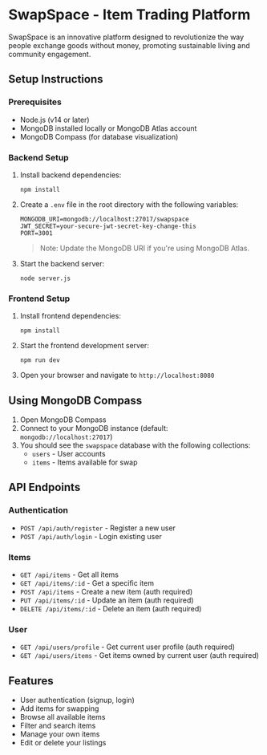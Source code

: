 
# SwapSpace - Item Trading Platform

SwapSpace is an innovative platform designed to revolutionize the way people exchange goods without money, promoting sustainable living and community engagement.

## Setup Instructions

### Prerequisites
- Node.js (v14 or later)
- MongoDB installed locally or MongoDB Atlas account
- MongoDB Compass (for database visualization)

### Backend Setup
1. Install backend dependencies:
   ```
   npm install
   ```

2. Create a `.env` file in the root directory with the following variables:
   ```
   MONGODB_URI=mongodb://localhost:27017/swapspace
   JWT_SECRET=your-secure-jwt-secret-key-change-this
   PORT=3001
   ```
   
   > Note: Update the MongoDB URI if you're using MongoDB Atlas.

3. Start the backend server:
   ```
   node server.js
   ```
   
### Frontend Setup
1. Install frontend dependencies:
   ```
   npm install
   ```

2. Start the frontend development server:
   ```
   npm run dev
   ```

3. Open your browser and navigate to `http://localhost:8080`

## Using MongoDB Compass

1. Open MongoDB Compass
2. Connect to your MongoDB instance (default: `mongodb://localhost:27017`)
3. You should see the `swapspace` database with the following collections:
   - `users` - User accounts
   - `items` - Items available for swap

## API Endpoints

### Authentication
- `POST /api/auth/register` - Register a new user
- `POST /api/auth/login` - Login existing user

### Items
- `GET /api/items` - Get all items
- `GET /api/items/:id` - Get a specific item
- `POST /api/items` - Create a new item (auth required)
- `PUT /api/items/:id` - Update an item (auth required)
- `DELETE /api/items/:id` - Delete an item (auth required)

### User
- `GET /api/users/profile` - Get current user profile (auth required)
- `GET /api/users/items` - Get items owned by current user (auth required)

## Features

- User authentication (signup, login)
- Add items for swapping
- Browse all available items
- Filter and search items
- Manage your own items
- Edit or delete your listings
